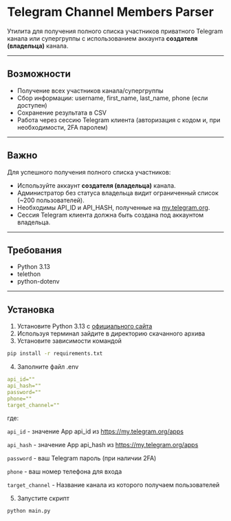 # Telegram Channel Members Parser

Утилита для получения полного списка участников приватного Telegram канала или супергруппы с использованием аккаунта **создателя (владельца)** канала.

---

## Возможности

- Получение всех участников канала/супергруппы
- Сбор информации: username, first_name, last_name, phone (если доступен)
- Сохранение результата в CSV
- Работа через сессию Telegram клиента (авторизация с кодом и, при необходимости, 2FA паролем)

---

## Важно

Для успешного получения полного списка участников:

- Используйте аккаунт **создателя (владельца)** канала.
- Администратор без статуса владельца видит ограниченный список (~200 пользователей).
- Необходимы API_ID и API_HASH, полученные на [my.telegram.org](https://my.telegram.org).
- Сессия Telegram клиента должна быть создана под аккаунтом владельца.

---

## Требования

- Python 3.13
- telethon
- python-dotenv

---

## Установка
1. Установите Python 3.13 с [официального сайта](https://www.python.org/downloads/)
2. Используя терминал зайдите в директорию скачанного архива
3. Установите зависимости командой
```bash
pip install -r requirements.txt
```
4. Заполните файл .env
```yaml
api_id=""
api_hash=""
password=""
phone=""
target_channel=""
```
где:

`api_id` - значение App api_id из https://my.telegram.org/apps

`api_hash` - значение App api_hash из https://my.telegram.org/apps

`password` - ваш Telegram пароль (при наличии 2FA) 

`phone` - ваш номер телефона для входа

`target_channel` - Название канала из которого получаем пользователей

5. Запустите скрипт
```bash
python main.py 
```
